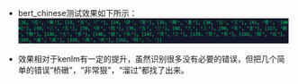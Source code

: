 - bert_chinese测试效果如下所示：
![image](docs/bert_chinese.png)



- 效果相对于kenlm有一定的提升，虽然识别很多没有必要的错误，但把几个简单的错误“桥礅”，“非常狠”，“溜过”都找了出来。

